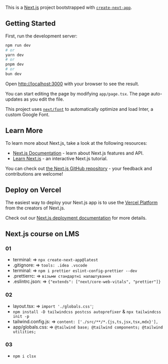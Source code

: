 This is a [Next.js](https://nextjs.org/) project bootstrapped with [`create-next-app`](https://github.com/vercel/next.js/tree/canary/packages/create-next-app).

## Getting Started

First, run the development server:

```bash
npm run dev
# or
yarn dev
# or
pnpm dev
# or
bun dev
```

Open [http://localhost:3000](http://localhost:3000) with your browser to see the result.

You can start editing the page by modifying `app/page.tsx`. The page auto-updates as you edit the file.

This project uses [`next/font`](https://nextjs.org/docs/basic-features/font-optimization) to automatically optimize and load Inter, a custom Google Font.

## Learn More

To learn more about Next.js, take a look at the following resources:

- [Next.js Documentation](https://nextjs.org/docs) - learn about Next.js features and API.
- [Learn Next.js](https://nextjs.org/learn) - an interactive Next.js tutorial.

You can check out [the Next.js GitHub repository](https://github.com/vercel/next.js/) - your feedback and contributions are welcome!

## Deploy on Vercel

The easiest way to deploy your Next.js app is to use the [Vercel Platform](https://vercel.com/new?utm_medium=default-template&filter=next.js&utm_source=create-next-app&utm_campaign=create-next-app-readme) from the creators of Next.js.

Check out our [Next.js deployment documentation](https://nextjs.org/docs/deployment) for more details.

## Next.js course on LMS
### 01
- terminal: => `npx create-next-app@latest`
- .gitignore: => `tools: .idea .vscode`
- terminal: => `npm i prettier eslint-config-prettier --dev`
- .prettierrc: => `візьми стандартні налаштування`
- .eslintrc.json: => `{"extends": ["next/core-web-vitals", "prettier"]}`

### 02
- layout.tsx: => `import './globals.css'`;
- `npm install -D tailwindcss postcss autoprefixer` & `npx tailwindcss init -p`
- tailwind.config.js: => `content: ['./src/**/*.{js,ts,jsx,tsx,mdx}'],`
- app/globals.css: => `@tailwind base; @tailwind components; @tailwind utilities;`

### 03
- `npm i clsx`